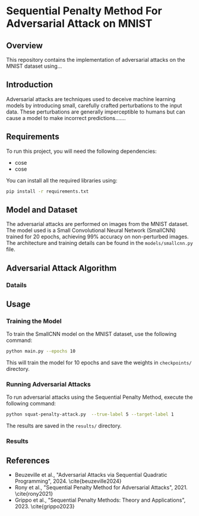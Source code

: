 # Sequential Penalty Method For Adversarial Attack on MNIST

## Overview

This repository contains the implementation of adversarial attacks on the MNIST dataset using...
  

## Introduction

Adversarial attacks are techniques used to deceive machine learning models by introducing small, carefully crafted perturbations to the input data. These perturbations are generally imperceptible to humans but can cause a model to make incorrect predictions...….

## Requirements

To run this project, you will need the following dependencies:

- cose
- cose

You can install all the required libraries using:

```bash
pip install -r requirements.txt
```

## Model and Dataset

The adversarial attacks are performed on images from the MNIST dataset. The model used is a Small Convolutional Neural Network (SmallCNN) trained for 20 epochs, achieving 99% accuracy on non-perturbed images. The architecture and training details can be found in the `models/smallcnn.py` file.

## Adversarial Attack Algorithm

### Datails


## Usage

### Training the Model

To train the SmallCNN model on the MNIST dataset, use the following command:

```bash
python main.py --epochs 10
```

This will train the model for 10 epochs and save the weights in `checkpoints/` directory.

### Running Adversarial Attacks

To run adversarial attacks using the Sequential Penalty Method, execute the following command:

```bash
python squat-penalty-attack.py  --true-label 5 --target-label 1
```

The results are saved in the `results/` directory.

### Results

## References

- Beuzeville et al., "Adversarial Attacks via Sequential Quadratic Programming", 2024. \cite{beuzeville2024}
- Rony et al., "Sequential Penalty Method for Adversarial Attacks", 2021. \cite{rony2021}
- Grippo et al., "Sequential Penalty Methods: Theory and Applications", 2023. \cite{grippo2023}


